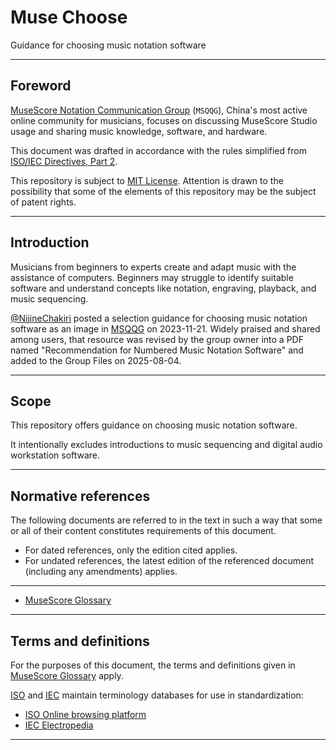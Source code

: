 # Muse Choose

Guidance for choosing music notation software

---

## Foreword

[MuseScore Notation Communication Group](https://musescore.org/node/295275) (`MSQQG`), China's most active online community for musicians, focuses on discussing MuseScore Studio usage and sharing music knowledge, software, and hardware.

This document was drafted in accordance with the rules simplified from [ISO/IEC Directives, Part 2](https://www.iso.org/directives).

This repository is subject to [MIT License](/LICENSE). Attention is drawn to the possibility that some of the elements of this repository may be the subject of patent rights.

---

## Introduction

Musicians from beginners to experts create and adapt music with the assistance of computers. Beginners may struggle to identify suitable software and understand concepts like notation, engraving, playback, and music sequencing.

[@NijineChakiri](https://github.com/NijineChakiri) posted a selection guidance for choosing music notation software as an image in [MSQQG](https://musescore.org/node/295275) on 2023-11-21. Widely praised and shared among users, that resource was revised by the group owner into a PDF named "Recommendation for Numbered Music Notation Software" and added to the Group Files on 2025-08-04.

---

## Scope

This repository offers guidance on choosing music notation software.

It intentionally excludes introductions to music sequencing and digital audio workstation software.

---

## Normative references

The following documents are referred to in the text in such a way that some or all of their content constitutes requirements of this document.

- For dated references, only the edition cited applies.
- For undated references, the latest edition of the referenced document (including any amendments) applies.

---

- [MuseScore Glossary](https://app.transifex.com/musescore/glossary/)

---

## Terms and definitions

For the purposes of this document, the terms and definitions given in [MuseScore Glossary](https://app.transifex.com/musescore/glossary/) apply.

[ISO](https://www.iso.org) and [IEC](https://www.iec.ch) maintain terminology databases for use in standardization:

- [ISO Online browsing platform](https://www.iso.org/obp)
- [IEC Electropedia](https://www.electropedia.org)

---
